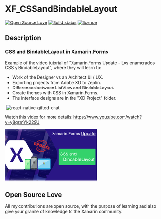 # XF_CSSandBindableLayout
[![Open Source Love](https://badges.frapsoft.com/os/v1/open-source.svg?v=103)](#Open-Source-Love) [![Build status](https://ci.appveyor.com/api/projects/status/6wsach3i4d7uq9yl?svg=true)](https://ci.appveyor.com/project/monetelli/xf-cssandbindablel) [![licence](https://img.shields.io/badge/license-MIT-blue.svg?style=flat-square)](https://github.com/monetelli/XF_CSSandBindableL/blob/master/LICENSE.md)

## Description

### CSS and BindableLayout in Xamarin.Forms

Example of the video tutorial of "Xamarin.Forms Update - Los enamorados CSS y BindableLayout", where they will learn to:

- Work of the Designer vs an Architect UI / UX.
- Exporting projects from Adobe XD to Zeplin.
- Differences between ListView and BindableLayout.
- Create themes with CSS in Xamarin.Forms.
- The interface designs are in the "XD Project" folder.

  <img alt="react-native-gifted-chat" src="https://raw.githubusercontent.com/monetelli/XF_CSSandBindableL/master/Images/CSS%20y%20BindableLayout.gif" width="260" height="510" />
 </a>
 
Watch this video for more details:
<a href="https://www.youtube.com/watch?v=y8qzmYk229U">https://www.youtube.com/watch?v=y8qzmYk229U</a>

<a href="https://www.youtube.com/watch?v=y8qzmYk229U">
<img src="https://raw.githubusercontent.com/monetelli/XF_CSSandBindableL/master/Images/CSSandBindableLayout.png" width="60%"/>
</a>

## Open Source Love

All my contributions are open source, with the purpose of learning and also give your granite of knowledge to the Xamarin community.
